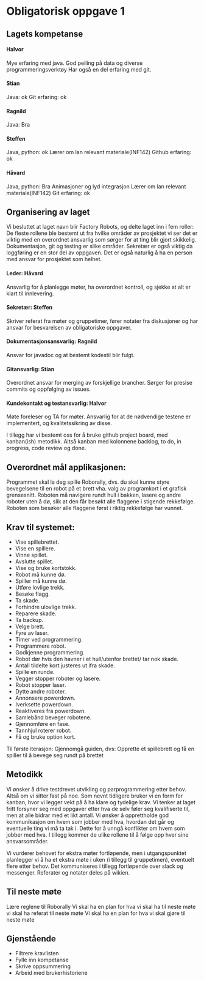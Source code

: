 # Obligatorisk oppgave 1
## Lagets kompetanse
#### Halvor
Mye erfaring med java. God peiling på data og diverse programmeringsverktøy
Har også en del erfaring med git.

#### Stian
Java: ok Git erfaring: ok

#### Ragnild
Java: Bra

#### Steffen
Java, python: ok Lærer om lan relevant materiale(INF142) Github erfaring: ok

#### Håvard
Java, python: Bra Animasjoner og lyd integrasjon Lærer om lan relevant materiale(INF142) Git erfaring: ok

## Organisering av laget
Vi besluttet at laget navn blir Factory Robots, og delte laget inn i fem roller:
De fleste rollene ble bestemt ut fra hvilke områder av prosjektet vi ser det er viktig med en overordnet ansvarlig som sørger for at ting blir gjort skikkelig.
Dokumentasjon, git og testing er slike områder. Sekretær er også viktig da loggføring er en stor del av oppgaven. Det er også naturlig å ha en person med ansvar for prosjektet som helhet.

#### Leder: Håvard
Ansvarlig for å planlegge møter, ha overordnet kontroll, og sjekke at alt er klart til innlevering.

#### Sekretær: Steffen
Skriver referat fra møter og gruppetimer, fører notater fra diskusjoner og har ansvar for besvarelsen av obligatoriske oppgaver.

#### Dokumentasjonsansvarlig: Ragnild
Ansvar for javadoc og at bestemt kodestil blir fulgt.

#### Gitansvarlig: Stian
Overordnet ansvar for merging av forskjellige brancher. Sørger for presise commits og oppfølging av issues.

#### Kundekontakt og testansvarlig: Halvor
Møte foreleser og TA for møter. Ansvarlig for at de nødvendige testene er implementert, og kvalitetssikring av disse.

I tillegg har vi bestemt oss for å bruke github project board, med kanban(ish) metodikk.
Altså kanban med kolonnene backlog, to do, in progress, code review og done.

## Overordnet mål applikasjonen:
Programmet skal la deg spille Roborally, dvs. du skal kunne styre bevegelsene til en robot på et brett vha. valg av programkort i et grafisk grensesnitt. Roboten må navigere rundt hull i bakken, lasere og andre roboter uten å dø, slik at den får besøkt alle flaggene i stigende rekkefølge. Roboten som besøker alle flaggene først i riktig rekkefølge har vunnet.

## Krav til systemet:
* Vise spillebrettet.
* Vise en spillere.
* Vinne spillet.
* Avslutte spillet.
* Vise og bruke kortstokk.
* Robot må kunne dø.
* Spiller må kunne dø.
* Utføre lovlige trekk.
* Besøke flagg.
* Ta skade.
* Forhindre ulovlige trekk.
* Reparere skade.
* Ta backup.
* Velge brett.
* Fyre av laser.
* Timer ved programmering.
* Programmere robot.
* Godkjenne programmering.
* Robot dør hvis den havner i et hull/utenfor brettet/ tar nok skade.
* Antall tildelte kort justeres ut ifra skade.
* Spille en runde.
* Vegger stopper roboter og lasere.
* Robot stopper laser.
* Dytte andre roboter.
* Annonsere powerdown.
* Iverksette powerdown.
* Reaktiveres fra powerdown.
* Samlebånd beveger robotene.
* Gjennomføre en fase.
* Tannhjul roterer robot.
* Få og bruke option kort.

Til første iterasjon: Gjennomgå guiden, dvs: Opprette et spillebrett og få en spiller til å bevege seg rundt på brettet

## Metodikk
Vi ønsker å drive testdrevet utvikling og parprogrammering etter behov. Altså om vi sitter fast på noe.
Som nevnt tidligere bruker vi en form for kanban, hvor vi legger vekt på å ha klare og tydelige krav. Vi tenker at laget fritt forsyner seg med oppgaver etter hva de selv føler seg kvalifiserte til, men at alle bidrar med et likt antall. Vi ønsker å opprettholde god kommunikasjon om hvem som jobber med hva, hvordan det går og eventuelle ting vi må ta tak i. Dette for å unngå konflikter om hvem som jobber med hva. I tillegg kommer de ulike rollene til å følge opp hver sine ansvarsområder.

Vi vurderer behovet for ekstra møter fortløpende, men i utgangspunktet planlegger vi å ha et ekstra møte i uken (i tillegg til gruppetimen), eventuelt flere etter behov. Det kommuniseres i tillegg fortløpende over slack og messenger. Referater og notater deles på wikien.

## Til neste møte
Lære reglene til Roborally Vi skal ha en plan for hva vi skal ha til neste møte vi skal ha referat til neste møte Vi skal ha en plan for hva vi skal gjøre til neste møte
## Gjenstående
* Filtrere kravlisten
* Fylle inn kompetanse
* Skrive oppsummering
* Arbeid med brukerhistoriene
